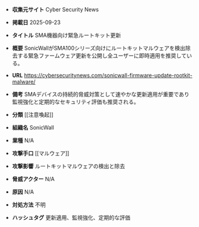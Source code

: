 - **収集元サイト**
Cyber Security News

- **掲載日**
2025-09-23

- **タイトル**
SMA機器向け緊急ルートキット更新

- **概要**
SonicWallがSMA100シリーズ向けにルートキットマルウェアを検出除去する緊急ファームウェア更新を公開し全ユーザーに即時適用を推奨している。

- **URL**
https://cybersecuritynews.com/sonicwall-firmware-update-rootkit-malware/

- **備考**
SMAデバイスの持続的脅威対策として速やかな更新適用が重要であり監視強化と定期的なセキュリティ評価も推奨される。

- **分類**
[[注意喚起]]

- **組織名**
SonicWall

- **業種**
N/A

- **攻撃手口**
[[マルウェア]]

- **攻撃影響**
ルートキットマルウェアの検出と除去

- **脅威アクター**
N/A

- **原因**
N/A

- **対処方法**
不明

- **ハッシュタグ**
更新適用、監視強化、定期的な評価
